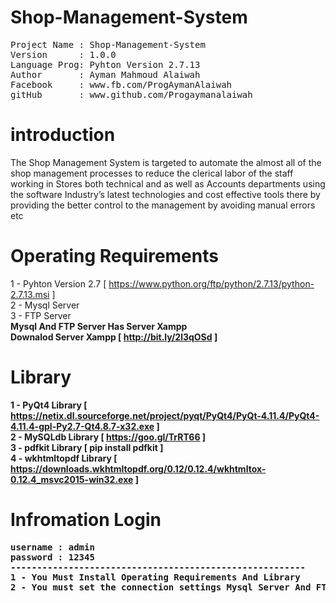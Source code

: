 # Shop-Management-System
<pre>
Project Name : Shop-Management-System
Version      : 1.0.0
Language Prog: Pyhton Version 2.7.13
Author       : Ayman Mahmoud Alaiwah
Facebook     : www.fb.com/ProgAymanAlaiwah
gitHub       : www.github.com/Progaymanalaiwah
</pre>

# introduction 

The Shop Management System is targeted to automate the almost all of the shop management 
processes to reduce the clerical labor of the staff working in Stores both technical and
as well as Accounts departments using the software Industry’s latest technologies and cost 
effective tools there by providing the better control to the management by avoiding manual errors etc


# Operating Requirements

1 - Pyhton Version 2.7    [ https://www.python.org/ftp/python/2.7.13/python-2.7.13.msi ] <br>
2 - Mysql Server <br>
3 - FTP Server <br>
<strong>
Mysql And FTP Server  Has Server Xampp<br>
Downalod Server Xampp [ http://bit.ly/2l3qOSd ] <br>
<strong>

# Library
1 - PyQt4 Library       [ https://netix.dl.sourceforge.net/project/pyqt/PyQt4/PyQt-4.11.4/PyQt4-4.11.4-gpl-Py2.7-Qt4.8.7-x32.exe ]<br>
2 - MySQLdb Library     [ https://goo.gl/TrRT66 ]<br>
3 - pdfkit Library      [ pip install pdfkit    ]<br>
4 - wkhtmltopdf Library [ https://downloads.wkhtmltopdf.org/0.12/0.12.4/wkhtmltox-0.12.4_msvc2015-win32.exe ]<br>

# Infromation Login
<pre>
username : admin
password : 12345
--------------------------------------------------------
1 - You Must Install Operating Requirements And Library
2 - You must set the connection settings Mysql Server And FTP Server
</pre>

